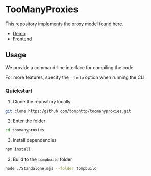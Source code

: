 # TooManyProxies

This repository implements the proxy model found [here](https://github.com/tomphttp/specifications/blob/master/ProxyModel.md).

- [Demo](https://tomp.sys32.dev/)
- [Frontend](https://github.com/waterswat/toomanyproxies-frontend)

## Usage

We provide a command-line interface for compiling the code.

For more features, specify the `--help` option when running the CLI.

### Quickstart

1. Clone the repository locally
```sh
git clone https:/github.com/tomphttp/toomanyproxies.git
```

2. Enter the folder
```sh
cd toomanyproxies
```

3. Install dependencies
```sh
npm install
```

3. Build to the `tompbuild` folder
```sh
node ./Standalone.mjs --folder tompbuild
```